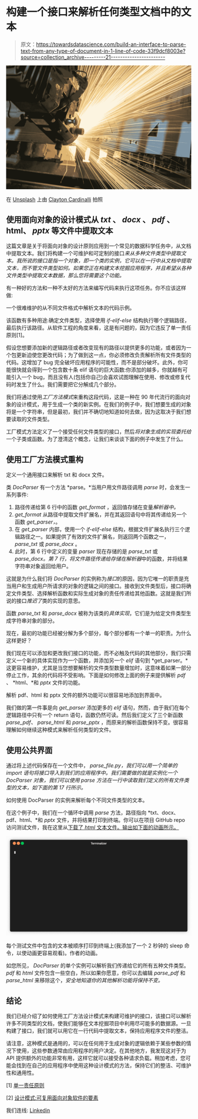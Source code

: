 # 构建一个接口来解析任何类型文档中的文本

> 原文：<https://towardsdatascience.com/build-an-interface-to-parse-text-from-any-type-of-document-in-1-line-of-code-33f9dcf8003e?source=collection_archive---------21----------------------->

![](img/0a5c13a9885ce10b3bb343b032c8825a.png)

在 [Unsplash](https://unsplash.com/s/photos/factory?utm_source=unsplash&utm_medium=referral&utm_content=creditCopyText) 上由 [Clayton Cardinalli](https://unsplash.com/@clayton_cardinalli?utm_source=unsplash&utm_medium=referral&utm_content=creditCopyText) 拍照

## 使用面向对象的设计模式从 *txt* 、 *docx* 、 *pdf* 、html、 *pptx* 等文件中提取文本

这篇文章是关于将面向对象的设计原则应用到一个常见的数据科学任务中，从文档中提取文本。我们将构建一个可维护和可定制的接口*来从多种文件类型中提取文本。我所说的接口是指一个对象，即一个类的实例，它可以在一行中从文档中提取文本，而不管文件类型如何。如果您正在构建文本挖掘应用程序，并且希望从各种文件类型中提取文本数据，那么您将需要这个功能。*

有一种好的方法和一种不太好的方法来编写代码来执行这项任务。你不应该这样做:

一个很难维护的从不同文件格式中解析文本的代码示例。

该函数有多种用途:确定文件类型，选择使用 *if-elif-else* 结构执行哪个逻辑路径，最后执行该路径。从软件工程的角度来看，这是有问题的，因为它违反了单一责任原则[1]。

假设您想要添加新的逻辑路径或者改变现有的路径以提供更多的功能，或者因为一个包更新迫使您更改代码；为了做到这一点，你必须修改负责解析所有文件类型的代码。这增加了 bug 完全破坏应用程序的可能性，而不是部分破坏。此外，你可能很快就会得到一个包含数十条 elif 语句的巨大函数:你添加的越多，你就越有可能引入一个 bug，而且没有人(包括你自己)会喜欢试图理解在使用、修改或修复代码时发生了什么。我们需要把它分解成几个部分。

我们将通过使用*工厂方法模式*来重构这段代码，这是一种在 90 年代流行的面向对象的设计模式，用于生成一个类的新实例。在我们的例子中，我们想要生成的对象将是一个字符串，但是最初，我们并不确切地知道如何去做，因为这取决于我们想要读取的文件类型。

工厂模式方法定义了一个接受任何文件类型的接口，然后*将对象生成的实现委托给*一个子类或函数。为了澄清这个概念，让我们来谈谈下面的例子中发生了什么。

## 使用工厂方法模式重构

定义一个通用接口来解析 txt 和 docx 文件。

类 *DocParser* 有一个方法 *parse。*当用户用文件路径调用 *parse* 时，会发生一系列事件:

1.  路径传递给第 6 行中的函数 *get_format* ，返回值存储在变量*解析器中。*
2.  *get_format* 从路径中提取文件扩展名，并在其返回语句中将其传递给另一个函数 *get_parser，*。
3.  在 *get_parser* 内部，使用一个 *if-elif-else* 结构，根据文件扩展名执行三个逻辑路径之一。如果提供了有效的文件扩展名，则返回两个函数之一， *parse_txt* 或 *parse_docx* 。
4.  此时，第 6 行中定义的变量 *parser* 现在存储的是 *parse_txt* 或 *parse_docx。*第 7 行，将文件路径传递给存储在*解析器*中的函数，并将结果字符串对象返回给用户。

这就是为什么我们将 *DocParser* 的实例称为*接口*的原因，因为它唯一的职责是充当用户和生成用户所请求的对象的逻辑之间的接口。接收到文件类型后，接口将确定文件类型、选择解析函数和实际生成对象的责任传递给其他函数。这就是我们所说的接口*推迟了*类的实现的意思。

函数 *parse_txt* 和 *parse_docx* 被称为该类的*具体实现*，它们是为给定文件类型生成字符串对象的部分。

现在，最初的功能已经被分解为多个部分，每个部分都有一个单一的职责。为什么这样更好？

我们现在可以添加和更改我们接口的功能，而不必触及代码的其他部分，我们只需定义一个新的具体实现作为一个函数，并添加另一个 *elif* 语句到 *get_parser。*这更容易维护，尤其是当您想要解析的文件类型数量增加时，这意味着如果一部分停止工作，其余的代码将不受影响。下面是如何修改上面的例子来提供解析 *pdf* 、 *html、*和 *pptx* 文件的功能。

解析 pdf、html 和 pptx 文件的额外功能可以很容易地添加到界面中。

我们做的第一件事是向 *get_parser* 添加更多的 *elif* 语句，然而，由于我们在每个逻辑路径中只有一个 return 语句，函数仍然可读。然后我们定义了三个新函数 *parse_pdf、* *parse_html* 和 *parse_pptx* ，而原来的解析函数保持不变。很容易理解如何继续这种模式来解析任何类型的文件。

## 使用公共界面

通过将上述代码保存在一个文件中， *parse_file.py，*我们可以用一个简单的 *import* 语句*将接口导入到我们的应用程序中。*我们需要做的就是实例化一个 *DocParser* 对象，我们可以使用 *parse* 方法在一行中读取我们定义的所有文件类型的文本，如下面的第 17 行*所示。*

如何使用 DocParser 的实例来解析每个不同文件类型的文本。

在这个例子中，我们在一个循环中调用 *parse* 方法，路径指向 *txt、docx、pdf、html、*和 *pptx* 文件，并将结果打印到终端。你可以在项目 GitHub repo 访问测试文件，我在这里从[下载了 *html* 文本文件。输出如下面的动画所示。](https://www.webfx.com/blog/images/assets/cdn.sixrevisions.com/0435-01_html5_download_attribute_demo/samp/htmldoc.html)

![](img/ef7efefd2d65f564b596bf4d5226cd86.png)

每个测试文件中包含的文本被顺序打印到终端上(我添加了一个 2 秒钟的 sleep 命令，以使动画更容易观看)。作者的动画。

如您所见， *DocParser* 的单个实例可以解析我们传递给它的所有五种文件类型。 *pdf* 和 *html* 文件包含一些空白，所以如果你愿意，你可以去编辑 *parse_pdf* 和 *parse_html* 来移除这个，*安全地知道你的其他解析功能将保持不变。*

## 结论

我们已经介绍了如何使用工厂方法设计模式来构建可维护的接口，该接口可以解析许多不同类型的文档，使我们能够在文本挖掘项目中利用尽可能多的数据源。一旦构建了接口，我们就可以用它在一行代码中提取文本，保持应用程序文件的整洁。

请注意，这种模式是通用的，可以在任何用于生成对象的逻辑依赖于某些参数的情况下使用，这些参数通常由应用程序的用户决定。在其他地方，我发现这对于为 API 提供额外的功能非常有用，这样它就可以接受各种请求负载。稍加考虑，您可能会找到在自己的应用程序中使用这种设计模式的方法，保持它们的整洁、可维护性和通用性。

[1] [单一责任原则](https://blog.cleancoder.com/uncle-bob/2014/05/08/SingleReponsibilityPrinciple.html)

[2] [设计模式:可复用面向对象软件的要素](https://en.wikipedia.org/wiki/Design_Patterns)

我们连线: [Linkedin](https://www.linkedin.com/in/oliver-batey-084a75150/)